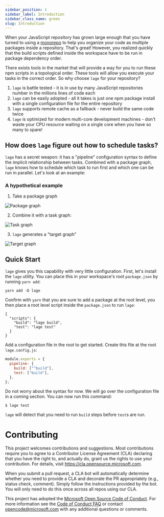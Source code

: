 ```yaml
---
sidebar_position: 1
sidebar_label: Introduction
sidebar_class_name: green
slug: Introduction
---
```


When your JavaScript repository has grown large enough that you have turned to using a [monorepo](https://monorepo.tools) to help you organize your code as multiple packages inside a repository. That's great! However, you realized quickly that the build scripts defined inside the workspace have to be run in package dependency order.

There exists tools in the market that will provide a way for you to run these npm scripts in a topological order. These tools will allow you execute your tasks in the correct order. So why choose `lage` for your repository? 

1. `lage` is battle tested - it is in use by many JavaScript repositories number in the millions lines of code each
2. `lage` can be easily adopted - all it takes is just one npm package install with a single configuration file for the entire repository
3. `lage` supports remote cache as a fallback - never build the same code twice
4. `lage` is optimized for modern multi-core development machines - don't waste your CPU resource waiting on a single core when you have so many to spare!

## How does `lage` figure out how to schedule tasks?

`lage` has a secret weapon: it has a "pipeline" configuration syntax to define the implicit relationship between tasks. Combined with a package graph, `lage` knows how to schedule which task to run first and which one can be run in parallel. Let's look at an example:

### A hypothetical example

1. Take a package graph

![Package graph](/img/package-graph.png)

2. Combine it with a task graph:

![Task graph](/img/task-graph.png)

3. `lage` generates a "target graph"

![Target graph](/img/target-graph.png)

## Quick Start

`lage` gives you this capability with very little configuration. First, let's install the `lage` utility. You can place this in your workspace's root `package.json` by running `yarn add`:

```
yarn add -D lage
```

Confirm with `yarn` that you are sure to add a package at the root level, you then place a root level script inside the `package.json` to run `lage`:

```
{
  "scripts": {
    "build": "lage build",
    "test": "lage test"
  }
}
```

Add a configuration file in the root to get started. Create this file at the root `lage.config.js`:

```js
module.exports = {
  pipeline: {
    build: ["^build"],
    test: ["build"],
  },
};
```

Do not worry about the syntax for now. We will go over the configuration file in a coming section. You can now run this command:

```
$ lage test
```

`lage` will detect that you need to run `build` steps before `test`s are run.



# Contributing

This project welcomes contributions and suggestions.  Most contributions require you to agree to a
Contributor License Agreement (CLA) declaring that you have the right to, and actually do, grant us
the rights to use your contribution. For details, visit https://cla.opensource.microsoft.com.

When you submit a pull request, a CLA bot will automatically determine whether you need to provide
a CLA and decorate the PR appropriately (e.g., status check, comment). Simply follow the instructions
provided by the bot. You will only need to do this once across all repos using our CLA.

This project has adopted the [Microsoft Open Source Code of Conduct](https://opensource.microsoft.com/codeofconduct/).
For more information see the [Code of Conduct FAQ](https://opensource.microsoft.com/codeofconduct/faq/) or
contact [opencode@microsoft.com](mailto:opencode@microsoft.com) with any additional questions or comments.
